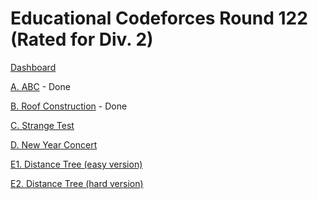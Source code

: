 # Educational Codeforces Round 122 (Rated for Div. 2)

[Dashboard](https://codeforces.com/contest/1632)

[A. ABC](https://codeforces.com/contest/1632/problem/A) - Done

[B. Roof Construction](https://codeforces.com/contest/1632/problem/B) - Done

[C. Strange Test](https://codeforces.com/contest/1632/problem/C)

[D. New Year Concert](https://codeforces.com/contest/1632/problem/D)

[E1. Distance Tree (easy version)](https://codeforces.com/contest/1632/problem/E1)

[E2. Distance Tree (hard version)](https://codeforces.com/contest/1632/problem/E2)
